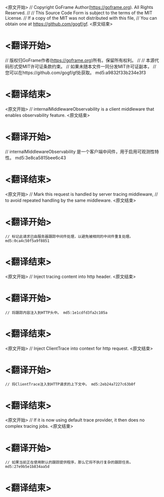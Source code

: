 
<原文开始>
// Copyright GoFrame Author(https://goframe.org). All Rights Reserved.
//
// This Source Code Form is subject to the terms of the MIT License.
// If a copy of the MIT was not distributed with this file,
// You can obtain one at https://github.com/gogf/gf.
<原文结束>

# <翻译开始>
// 版权归GoFrame作者(https://goframe.org)所有。保留所有权利。
//
// 本源代码形式受MIT许可证条款约束。
// 如果未随本文件一同分发MIT许可证副本，
// 您可以在https://github.com/gogf/gf处获取。 md5:a9832f33b234e3f3
# <翻译结束>


<原文开始>
// internalMiddlewareObservability is a client middleware that enables observability feature.
<原文结束>

# <翻译开始>
// internalMiddlewareObservability 是一个客户端中间件，用于启用可观测性特性。 md5:3e8ca5815bee6c43
# <翻译结束>


<原文开始>
	// Mark this request is handled by server tracing middleware,
	// to avoid repeated handling by the same middleware.
<原文结束>

# <翻译开始>
	// 标记此请求已由服务器跟踪中间件处理，以避免被相同的中间件重复处理。 md5:0ca4c50f5a9f8851
# <翻译结束>


<原文开始>
// Inject tracing content into http header.
<原文结束>

# <翻译开始>
	// 将跟踪内容注入到HTTP头中。 md5:1e1cdfd3fa2c105a
# <翻译结束>


<原文开始>
// Inject ClientTrace into context for http request.
<原文结束>

# <翻译开始>
	// 将ClientTrace注入到HTTP请求的上下文中。 md5:2eb24a7227c63b0f
# <翻译结束>


<原文开始>
// If it is now using default trace provider, it then does no complex tracing jobs.
<原文结束>

# <翻译开始>
	// 如果当前正在使用默认的跟踪提供程序，那么它将不执行复杂的跟踪任务。 md5:27e9b5e1b834aa5d
# <翻译结束>

